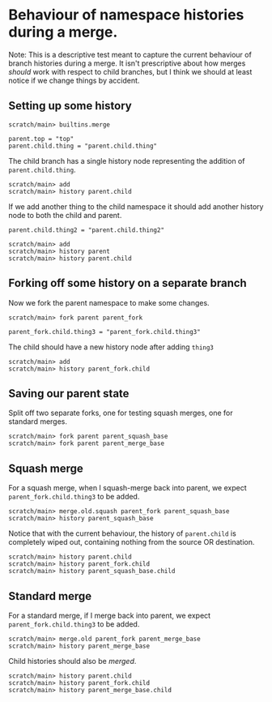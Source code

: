 # Behaviour of namespace histories during a merge.

Note: This is a descriptive test meant to capture the current behaviour of
branch histories during a merge.
It isn't prescriptive about how merges _should_ work with respect to child branches,
but I think we should at least notice if we change things by accident.


## Setting up some history

```ucm:hide
scratch/main> builtins.merge
```

```unison:hide
parent.top = "top"
parent.child.thing = "parent.child.thing"
```

The child branch has a single history node representing the addition of `parent.child.thing`.

```ucm
scratch/main> add
scratch/main> history parent.child
```

If we add another thing to the child namespace it should add another history node to both the child and parent.

```unison:hide
parent.child.thing2 = "parent.child.thing2"
```

```ucm
scratch/main> add
scratch/main> history parent
scratch/main> history parent.child
```

## Forking off some history on a separate branch

Now we fork the parent namespace to make some changes.

```ucm
scratch/main> fork parent parent_fork
```

```unison:hide
parent_fork.child.thing3 = "parent_fork.child.thing3"
```

The child should have a new history node after adding `thing3`

```ucm
scratch/main> add
scratch/main> history parent_fork.child
```

## Saving our parent state

Split off two separate forks, one for testing squash merges, one for standard merges.

```ucm:hide
scratch/main> fork parent parent_squash_base
scratch/main> fork parent parent_merge_base
```

## Squash merge

For a squash merge, when I squash-merge back into parent, we expect `parent_fork.child.thing3` to be added.

```ucm
scratch/main> merge.old.squash parent_fork parent_squash_base
scratch/main> history parent_squash_base
```

Notice that with the current behaviour, the history of `parent.child` is completely wiped out, containing nothing from the source OR destination.

```ucm
scratch/main> history parent.child
scratch/main> history parent_fork.child
scratch/main> history parent_squash_base.child
```

## Standard merge

For a standard merge, if I merge back into parent, we expect `parent_fork.child.thing3` to be added.

```ucm
scratch/main> merge.old parent_fork parent_merge_base
scratch/main> history parent_merge_base
```

Child histories should also be *merged*.

```ucm
scratch/main> history parent.child
scratch/main> history parent_fork.child
scratch/main> history parent_merge_base.child
```
